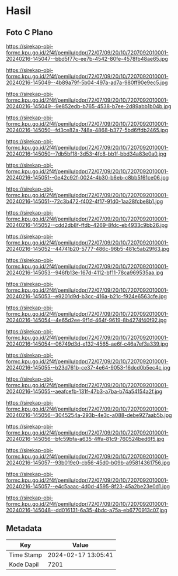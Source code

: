 # Hasil

## Foto C Plano

https://sirekap-obj-formc.kpu.go.id/2f4f/pemilu/pdpr/72/07/09/20/10/7207092010001-20240216-145047--bbd5f77c-ee7b-4542-80fe-4578fb48ae65.jpg

https://sirekap-obj-formc.kpu.go.id/2f4f/pemilu/pdpr/72/07/09/20/10/7207092010001-20240216-145049--4b89a79f-5b04-497a-ad7a-980ff90e9ec5.jpg

https://sirekap-obj-formc.kpu.go.id/2f4f/pemilu/pdpr/72/07/09/20/10/7207092010001-20240216-145049--9e852edb-b765-4538-b7ee-2d89abb1b04b.jpg

https://sirekap-obj-formc.kpu.go.id/2f4f/pemilu/pdpr/72/07/09/20/10/7207092010001-20240216-145050--fd3ce82a-748a-4868-b377-5bd6ffdb2465.jpg

https://sirekap-obj-formc.kpu.go.id/2f4f/pemilu/pdpr/72/07/09/20/10/7207092010001-20240216-145050--7db5bf18-3d53-4fc8-bb1f-bbd34a83e0a0.jpg

https://sirekap-obj-formc.kpu.go.id/2f4f/pemilu/pdpr/72/07/09/20/10/7207092010001-20240216-145051--0e42c92f-0024-4b30-b6eb-c8bb5f61ce06.jpg

https://sirekap-obj-formc.kpu.go.id/2f4f/pemilu/pdpr/72/07/09/20/10/7207092010001-20240216-145051--72c3b472-f402-4f17-91d0-1aa28fcbe8b1.jpg

https://sirekap-obj-formc.kpu.go.id/2f4f/pemilu/pdpr/72/07/09/20/10/7207092010001-20240216-145052--cdd2db8f-ffdb-4269-8fdc-eb4933c9bb26.jpg

https://sirekap-obj-formc.kpu.go.id/2f4f/pemilu/pdpr/72/07/09/20/10/7207092010001-20240216-145052--44741b20-5777-486c-96b5-481c5ab29f63.jpg

https://sirekap-obj-formc.kpu.go.id/2f4f/pemilu/pdpr/72/07/09/20/10/7207092010001-20240216-145053--946fb13e-167d-4112-bf11-78ca969535aa.jpg

https://sirekap-obj-formc.kpu.go.id/2f4f/pemilu/pdpr/72/07/09/20/10/7207092010001-20240216-145053--e9201d9d-b3cc-416a-b21c-f924e6563cfe.jpg

https://sirekap-obj-formc.kpu.go.id/2f4f/pemilu/pdpr/72/07/09/20/10/7207092010001-20240216-145054--4e65d2ee-9f1d-464f-9619-8b4274f40f92.jpg

https://sirekap-obj-formc.kpu.go.id/2f4f/pemilu/pdpr/72/07/09/20/10/7207092010001-20240216-145054--06749d3d-e132-4565-ae6f-c46a7ef3a339.jpg

https://sirekap-obj-formc.kpu.go.id/2f4f/pemilu/pdpr/72/07/09/20/10/7207092010001-20240216-145055--b23d761b-ce37-4e64-9053-16dcd0b5ec4c.jpg

https://sirekap-obj-formc.kpu.go.id/2f4f/pemilu/pdpr/72/07/09/20/10/7207092010001-20240216-145055--aeafcefb-131f-47b3-a7ba-b74a54154a2f.jpg

https://sirekap-obj-formc.kpu.go.id/2f4f/pemilu/pdpr/72/07/09/20/10/7207092010001-20240216-145056--3045254a-293b-4e3c-a088-debe927aab5b.jpg

https://sirekap-obj-formc.kpu.go.id/2f4f/pemilu/pdpr/72/07/09/20/10/7207092010001-20240216-145056--bfc59bfa-a635-4ffa-81c9-760524bed6f5.jpg

https://sirekap-obj-formc.kpu.go.id/2f4f/pemilu/pdpr/72/07/09/20/10/7207092010001-20240216-145057--93b019e0-cb56-45d0-b09b-a95814361756.jpg

https://sirekap-obj-formc.kpu.go.id/2f4f/pemilu/pdpr/72/07/09/20/10/7207092010001-20240216-145057--e4c5aaac-4d0d-4595-8f23-45a2be23e0d1.jpg

https://sirekap-obj-formc.kpu.go.id/2f4f/pemilu/pdpr/72/07/09/20/10/7207092010001-20240216-145048--dd016131-6a35-4bdc-a75a-eb6770913c07.jpg


## Metadata

| Key        | Value               |
| ---------- | ------------------- |
| Time Stamp | 2024-02-17 13:05:41 |
| Kode Dapil | 7201                |



